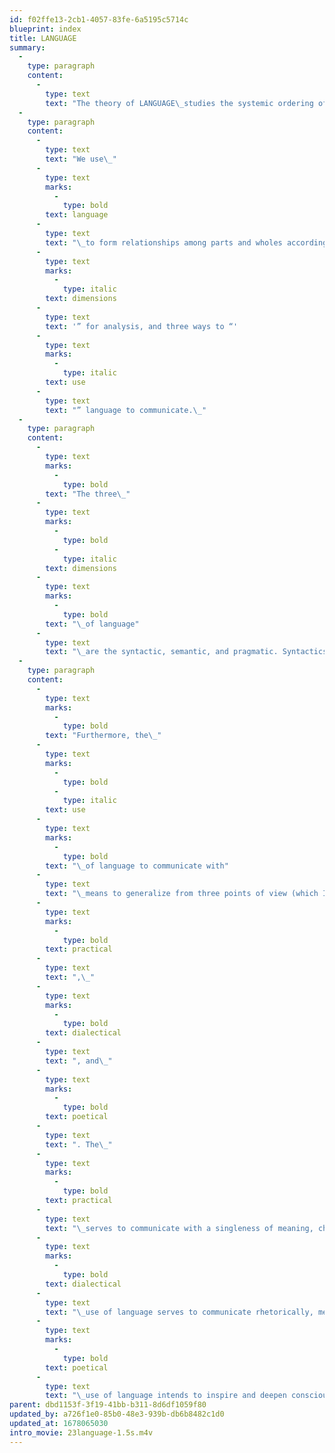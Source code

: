 ```yaml
---
id: f02ffe13-2cb1-4057-83fe-6a5195c5714c
blueprint: index
title: LANGUAGE
summary:
  -
    type: paragraph
    content:
      -
        type: text
        text: "The theory of LANGUAGE\_studies the systemic ordering of relationships to serve communication."
  -
    type: paragraph
    content:
      -
        type: text
        text: "We use\_"
      -
        type: text
        marks:
          -
            type: bold
        text: language
      -
        type: text
        text: "\_to form relationships among parts and wholes according to a set of rules. While this is also the principle for all “systems,” to use the term “language” changes our point of view to identify how the relational dynamics form meaningful relationships. The linguistic view of language offers three so-called “"
      -
        type: text
        marks:
          -
            type: italic
        text: dimensions
      -
        type: text
        text: '” for analysis, and three ways to “'
      -
        type: text
        marks:
          -
            type: italic
        text: use
      -
        type: text
        text: "” language to communicate.\_"
  -
    type: paragraph
    content:
      -
        type: text
        marks:
          -
            type: bold
        text: "The three\_"
      -
        type: text
        marks:
          -
            type: bold
          -
            type: italic
        text: dimensions
      -
        type: text
        marks:
          -
            type: bold
        text: "\_of language"
      -
        type: text
        text: "\_are the syntactic, semantic, and pragmatic. Syntactics\_represents the formal and structural relations of parts and wholes.\_Semantics\_represents what parts and whole mean to convey ideas.\_Pragmatics\_represents the functional relation of parts and wholes that serve the purpose of communication. These three dimensions have a concentric relationship, with the syntactic being inside, the pragmatic outside, and the semantic in between the two. However, their relations are interdependent, and therefore inseparable except for their analysis and study.\_\_"
  -
    type: paragraph
    content:
      -
        type: text
        marks:
          -
            type: bold
        text: "Furthermore, the\_"
      -
        type: text
        marks:
          -
            type: bold
          -
            type: italic
        text: use
      -
        type: text
        marks:
          -
            type: bold
        text: "\_of language to communicate with"
      -
        type: text
        text: "\_means to generalize from three points of view (which I) named: the\_"
      -
        type: text
        marks:
          -
            type: bold
        text: practical
      -
        type: text
        text: ",\_"
      -
        type: text
        marks:
          -
            type: bold
        text: dialectical
      -
        type: text
        text: ", and\_"
      -
        type: text
        marks:
          -
            type: bold
        text: poetical
      -
        type: text
        text: ". The\_"
      -
        type: text
        marks:
          -
            type: bold
        text: practical
      -
        type: text
        text: "\_serves to communicate with a singleness of meaning, characteristic of informational clarity and directness. The"
      -
        type: text
        marks:
          -
            type: bold
        text: dialectical
      -
        type: text
        text: "\_use of language serves to communicate rhetorically, meaning to encourage, council, or persuade, having some ulterior motive typical of advertising, propaganda, and political speeches. The\_"
      -
        type: text
        marks:
          -
            type: bold
        text: poetical
      -
        type: text
        text: "\_use of language intends to inspire and deepen consciousness to expand and broaden understanding.\_These three uses relate in a concentric relationship, starting in the center with the immediate need to represent, and then expands to color information subjectively, or then to objectively stimulate expanded perceptions. As a concentric dynamic this also means the basic need to communicate is present in all three.\_"
parent: dbd1153f-3f19-41bb-b311-8d6df1059f80
updated_by: a726f1e0-85b0-48e3-939b-db6b8482c1d0
updated_at: 1678065030
intro_movie: 23language-1.5s.m4v
---
```

